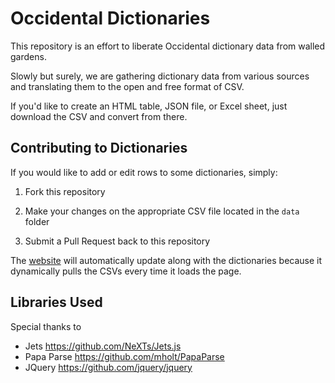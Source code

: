 # Occidental Dictionaries

This repository is an effort to liberate Occidental dictionary data from walled gardens.

Slowly but surely, we are gathering dictionary data from various sources and translating them to the open and free format of CSV.

If you'd like to create an HTML table, JSON file, or Excel sheet, just download the CSV and convert from there.

## Contributing to Dictionaries 

If you would like to add or edit rows to some dictionaries, simply:

1. Fork this repository

2. Make your changes on the appropriate CSV file located in the `data` folder

3. Submit a Pull Request back to this repository

The [website](http://occidental-lang.com/dictionaries) will automatically update along with the dictionaries because it dynamically pulls the CSVs every time it loads the page.

## Libraries Used

Special thanks to 

- Jets https://github.com/NeXTs/Jets.js
- Papa Parse https://github.com/mholt/PapaParse
- JQuery https://github.com/jquery/jquery